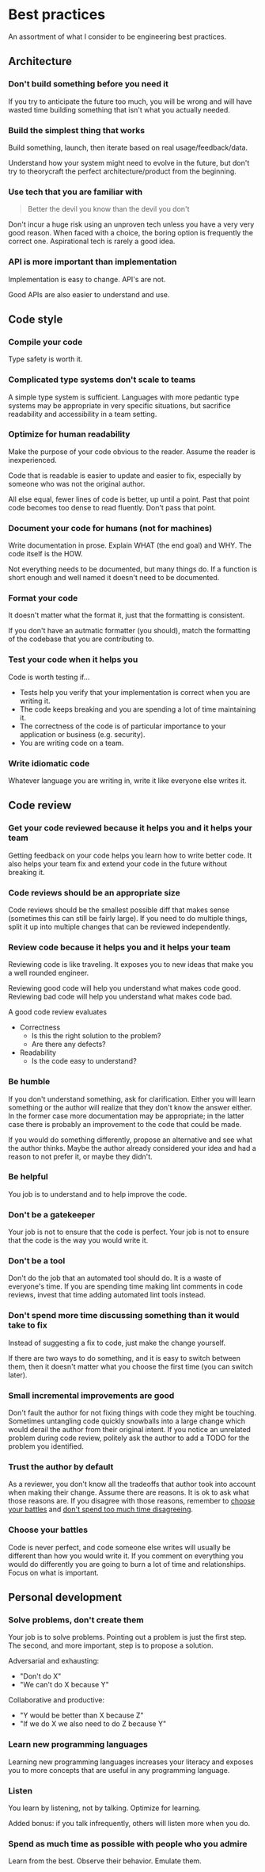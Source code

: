 # Best practices

An assortment of what I consider to be engineering best practices.

## Architecture

### Don't build something before you need it

If you try to anticipate the future too much, you will be wrong and will have wasted time building something that isn't what you actually needed.

### Build the simplest thing that works

Build something, launch, then iterate based on real usage/feedback/data.

Understand how your system might need to evolve in the future, but don't try to theorycraft the perfect architecture/product from the beginning.

### Use tech that you are familiar with

> Better the devil you know than the devil you don't

Don't incur a huge risk using an unproven tech unless you have a very very good reason. When faced with a choice, the boring option is frequently the correct one. Aspirational tech is rarely a good idea.

### API is more important than implementation

Implementation is easy to change. API's are not.

Good APIs are also easier to understand and use.

## Code style

### Compile your code

Type safety is worth it.

### Complicated type systems don't scale to teams

A simple type system is sufficient. Languages with more pedantic type systems may be appropriate in very specific situations, but sacrifice readability and accessibility in a team setting.

### Optimize for human readability

Make the purpose of your code obvious to the reader. Assume the reader is inexperienced.

Code that is readable is easier to update and easier to fix, especially by someone who was not the original author.

All else equal, fewer lines of code is better, up until a point. Past that point code becomes too dense to read fluently. Don't pass that point.

### Document your code for humans (not for machines)

Write documentation in prose. Explain WHAT (the end goal) and WHY. The code itself is the HOW.

Not everything needs to be documented, but many things do. If a function is short enough and well named it doesn't need to be documented.

### Format your code

It doesn't matter what the format it, just that the formatting is consistent.

If you don't have an autmatic formatter (you should), match the formatting of the codebase that you are contributing to.

### Test your code when it helps you

Code is worth testing if...
- Tests help you verify that your implementation is correct when you are writing it.
- The code keeps breaking and you are spending a lot of time maintaining it.
- The correctness of the code is of particular importance to your application or business (e.g. security).
- You are writing code on a team.

### Write idiomatic code

Whatever language you are writing in, write it like everyone else writes it.

## Code review

### Get your code reviewed because it helps you and it helps your team

Getting feedback on your code helps you learn how to write better code. It also helps your team fix and extend your code in the future without breaking it.

### Code reviews should be an appropriate size

Code reviews should be the smallest possible diff that makes sense (sometimes this can still be fairly large). If you need to do multiple things, split it up into multiple changes that can be reviewed independently.

### Review code because it helps you and it helps your team

Reviewing code is like traveling. It exposes you to new ideas that make you a well rounded engineer.

Reviewing good code will help you understand what makes code good.
Reviewing bad code will help you understand what makes code bad.

A good code review evaluates
* Correctness
  * Is this the right solution to the problem?
  * Are there any defects?
* Readability
  * Is the code easy to understand?

### Be humble

If you don't understand something, ask for clarification. Either you will learn something or the author will realize that they don't know the answer either. In the former case more documentation may be appropriate; in the latter case there is probably an improvement to the code that could be made.

If you would do something differently, propose an alternative and see what the author thinks. Maybe the author already considered your idea and had a reason to not prefer it, or maybe they didn't.

### Be helpful

You job is to understand and to help improve the code.

### Don't be a gatekeeper

Your job is not to ensure that the code is perfect.
Your job is not to ensure that the code is the way you would write it.

### Don't be a tool

Don't do the job that an automated tool should do. It is a waste of everyone's time. If you are spending time making lint comments in code reviews, invest that time adding automated lint tools instead.

### Don't spend more time discussing something than it would take to fix

Instead of suggesting a fix to code, just make the change yourself.

If there are two ways to do something, and it is easy to switch between them, then it doesn't matter what you choose the first time (you can switch later).

### Small incremental improvements are good

Don't fault the author for not fixing things with code they might be touching. Sometimes untangling code quickly snowballs into a large change which would derail the author from their original intent. If you notice an unrelated problem during code review, politely ask the author to add a TODO for the problem you identified.

### Trust the author by default

As a reviewer, you don't know all the tradeoffs that author took into account when making their change. Assume there are reasons. It is ok to ask what those reasons are. If you disagree with those reasons, remember to [choose your battles](#Choose-your-battles) and [don't spend too much time disagreeing](Don't-spend-more-time-discussing-something-than-it-would-take-to-fix).

### Choose your battles

Code is never perfect, and code someone else writes will usually be different than how you would write it. If you comment on everything you would do differently you are going to burn a lot of time and relationships. Focus on what is important.

## Personal development

### Solve problems, don't create them

Your job is to solve problems. Pointing out a problem is just the first step. The second, and more important, step is to propose a solution.

Adversarial and exhausting:
- "Don't do X"
- "We can't do X because Y"

Collaborative and productive:
- "Y would be better than X because Z"
- "If we do X we also need to do Z because Y"

### Learn new programming languages

Learning new programming languages increases your literacy and exposes you to more concepts that are useful in any programming language.

### Listen

You learn by listening, not by talking. Optimize for learning. 

Added bonus: if you talk infrequently, others will listen more when you do.

### Spend as much time as possible with people who you admire

Learn from the best. Observe their behavior. Emulate them.
